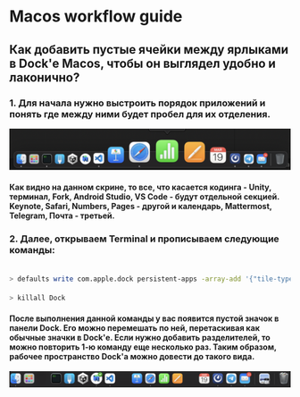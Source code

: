 # Macos workflow guide

## Как добавить пустые ячейки между ярлыками в Dock'е Macos, чтобы он выглядел удобно и лаконично?

### 1. Для начала нужно выстроить порядок приложений и понять где между ними будет пробел для их отделения.

![Dock initial view](img/Macos/DockWhiteSpaces/img1.png)

#### Как видно на данном скрине, то все, что касается кодинга - Unity, терминал, Fork, Android Studio, VS Code - будут отдельной секцией. Keynote, Safari, Numbers, Pages - другой и календарь, Mattermost, Telegram, Почта - третьей.

### 2. Далее, открываем Terminal и прописываем следующие команды: 

```bash

> defaults write com.apple.dock persistent-apps -array-add '{"tile-type"="spacer-tile";}'

> killall Dock
```

#### После выполнения данной команды у вас появится пустой значок в панели Dock. Его можно перемешать по ней, перетаскивая как обычные значки в Dock'е. Если нужно добавить разделителей, то можно повторить 1-ю команду еще несколько раз. Таким образом, рабочее пространство Dock'а можно довести до такого вида. 

![Dock final view](img/Macos/DockWhiteSpaces/img2.png)
